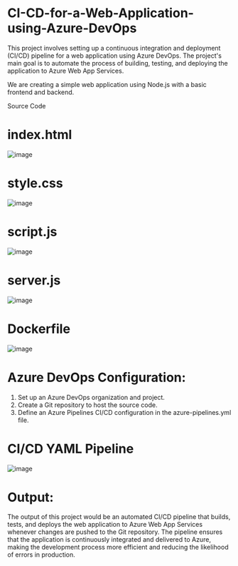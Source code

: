 # CI-CD-for-a-Web-Application-using-Azure-DevOps

This project involves setting up a continuous integration and deployment (CI/CD) pipeline for a web application using Azure DevOps. The project's main goal is to automate the process of building, testing, and deploying the application to Azure Web App Services.

We are creating a simple web application using Node.js with a basic frontend and backend.

Source Code

# index.html
![image](https://github.com/NilutpalPaul/CI-CD-for-a-Web-Application-using-Azure-DevOps/assets/85864155/858b8478-9d84-4dda-8e93-a31d3a89301b)


# style.css
![image](https://github.com/NilutpalPaul/CI-CD-for-a-Web-Application-using-Azure-DevOps/assets/85864155/aeeffd96-c65e-4ecc-8a1a-63b0ec853f43)


# script.js
![image](https://github.com/NilutpalPaul/CI-CD-for-a-Web-Application-using-Azure-DevOps/assets/85864155/d8a2cf28-3740-4eb9-b678-e47e86a2cc36)


# server.js
![image](https://github.com/NilutpalPaul/CI-CD-for-a-Web-Application-using-Azure-DevOps/assets/85864155/295287b8-32b9-46bd-80c5-e7342af70aa1)


# Dockerfile
![image](https://github.com/NilutpalPaul/CI-CD-for-a-Web-Application-using-Azure-DevOps/assets/85864155/1137fda7-6fd5-4a89-bc5e-79b360eb4533)


# Azure DevOps Configuration:

1. Set up an Azure DevOps organization and project.
2. Create a Git repository to host the source code.
3. Define an Azure Pipelines CI/CD configuration in the azure-pipelines.yml file.


# CI/CD YAML Pipeline
![image](https://github.com/NilutpalPaul/CI-CD-for-a-Web-Application-using-Azure-DevOps/assets/85864155/e88b2063-d7f1-4906-a12a-b5c54d59b379)


# Output:
The output of this project would be an automated CI/CD pipeline that builds, tests, and deploys the web application to Azure Web App Services whenever changes are pushed to the Git repository. The pipeline ensures that the application is continuously integrated and delivered to Azure, making the development process more efficient and reducing the likelihood of errors in production.
